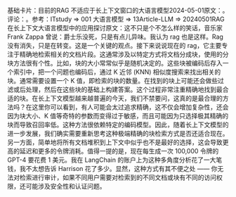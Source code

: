 

基础卡片：目前的RAG 不适应于长上下文窗口的大语言模型2024-05-01原文：。评论：。参考：ITstudy => 001 大语言模型 => 13Article-LLM => 20240501RAG在长上下文大语言模型中的应用探讨原文：这不只是个不怎么样的笑话，音乐家 Frank Zappa 曾说：爵士乐没死，只是有点儿异味。我认为 rag 也是这样。Rag 没有消失，只是在转变。这是一个关键的观点。接下来说说现在的 rag，它主要专注于精确地检索相关的文档片段。这通常涉及以特定方式将文档分成块，使用的分块方法很有个性。比如，块的大小常常似乎是随机决定的。这些块被编码后存入一个索引中，把一个问题也编码后，通过 K 近邻 (KNN) 相似度搜索来找出相关的块。通常需要设置一个 K 值，即检索的块的数量。在找到的块上可能还会做些过滤或后处理，然后在这些块的基础上构建答案。这个过程非常注重精确地找到最合适的块。在长上下文模型越来越普遍的今天，我们不禁要问，这真的是最合理的方法吗？在这里你可以看到，有人可能会太过追求精确，这不仅会增加复杂性，还会因为块大小、K 值等奇特的参数而变得过于敏感，而且可能因为只选择极其精确的块而导致召回率低。这种方法很依赖特定的编码模型。因此，随着长上下文模型的进一步发展，我们确实需要重新思考这种极端精确的块检索方式是否还适合现在。另一方面，简单地将所有文档堆积到上下文中似乎也不是最好的选择，这会导致更高的延迟和更多的令牌消耗。值得一提的是，现在每生成一次 100,000 令牌的 GPT-4 要花费 1 美元。我在 LangChain 的账户上为这种多角度分析花了一大笔钱，我不太想告诉 Harrison 花了多少。显然，这种方式有其不便之处 —— 你无法对检索进行审计，如果不同用户需要对检索到的不同文档或块有不同的访问权限，还可能涉及安全性和认证问题。